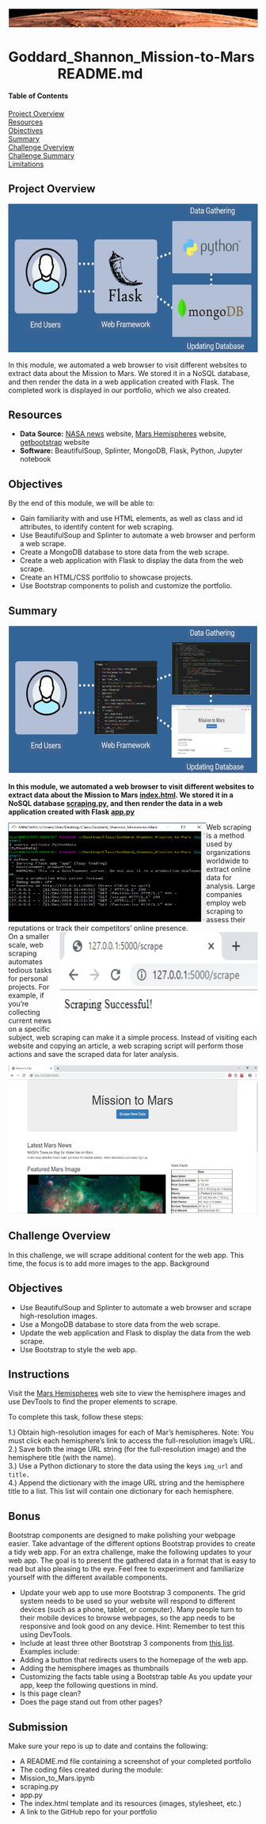 ![header](/pics/header.png)
# Goddard_Shannon_Mission-to-Mars &nbsp; &nbsp; &nbsp; &nbsp; &nbsp; &nbsp; &nbsp; &nbsp;README.md

#### Table of Contents

[Project Overview](#project-overview)  
[Resources](#resources)  
[Objectives](#objectives)  
[Summary](#summary)  
[Challenge Overview](#challenge-overview)  
[Challenge Summary](#challenge-summary)  
[Limitations](#limitations)

## Project Overview
<p align="center">
  <img width="700" height="300" src="/pics/tools.png">
</p>  

In this module, we automated a web browser to visit different websites to extract data about the Mission to Mars. We stored it in a NoSQL database, and then render the data in a web application created with Flask. The completed work is displayed in our portfolio, which we also created.  
  


   
## Resources 
- **Data Source:** [NASA news](https://mars.nasa.gov/news/?page=0&per_page=40&order=publish_date+desc%2Ccreated_at+desc&search=&category=19%2C165%2C184%2C204&blank_scope=Latest) website, [Mars Hemispheres](https://astrogeology.usgs.gov/search/results?q=hemisphere+enhanced&k1=target&v1=Mars) website, [getbootstrap](https://getbootstrap.com/docs/4.0/components/alerts/) website 
- **Software:** BeautifulSoup, Splinter, MongoDB, Flask, Python, Jupyter notebook  

  
  
  
## Objectives
By the end of this module, we will be able to: 
- Gain familiarity with and use HTML elements, as well as class and id attributes, to identify content for web scraping.
- Use BeautifulSoup and Splinter to automate a web browser and perform a web scrape.
- Create a MongoDB database to store data from the web scrape.
- Create a web application with Flask to display the data from the web scrape.
- Create an HTML/CSS portfolio to showcase projects.
- Use Bootstrap components to polish and customize the portfolio.

  
  
  
## Summary
<p align="center">
  <img width="700" height="300" src="/pics/toolscustom.png">
</p>  

**In this module, we automated a web browser to visit different websites to extract data about the Mission to Mars [index.html](/templates/index.html). We stored it in a NoSQL database [scraping.py](/scraping.py), and then render the data in a web application created with Flask [app.py](/app.py)**  

<img align="left" width="400" height="200" src="/pics/bash.png">Web scraping is a method used by organizations worldwide to extract online data for analysis. Large companies employ web scraping to assess their reputations or track their competitors’ online presence. 
<br/>
<img align="right" width="400" height="200" src="/pics/success.png">On a smaller scale, web scraping automates tedious tasks for personal projects. For example, if you’re collecting current news on a specific subject, web scraping can make it a simple process. Instead of visiting each website and copying an article, a web scraping script will perform those actions and save the scraped data for later analysis.  

<p align="center">
  <img width="700" height="300" src="/pics/marspage.png">
</p>

## Challenge Overview
In this challenge, we will scrape additional content for the web app. This time, the focus is to add more images to the app.
Background  

## Objectives
- Use BeautifulSoup and Splinter to automate a web browser and scrape high-resolution images.
- Use a MongoDB database to store data from the web scrape. 
- Update the web application and Flask to display the data from the web scrape.
- Use Bootstrap to style the web app.

## Instructions
Visit the [Mars Hemispheres](https://astrogeology.usgs.gov/search/results?q=hemisphere+enhanced&k1=target&v1=Mars) web site to view the hemisphere images and use DevTools to find the proper elements to scrape.  

To complete this task, follow these steps:

1.) Obtain high-resolution images for each of Mar’s hemispheres.
Note: You must click each hemisphere’s link to access the full-resolution image’s URL.  
2.) Save both the image URL string (for the full-resolution image) and the hemisphere title (with the name).  
3.) Use a Python dictionary to store the data using the keys `img_url` and `title.`   
4.) Append the dictionary with the image URL string and the hemisphere title to a list. This list will contain one dictionary for each hemisphere.  

## Bonus
Bootstrap components are designed to make polishing your webpage easier. Take advantage of the different options Bootstrap provides to create a tidy web app. For an extra challenge, make the following updates to your web app. The goal is to present the gathered data in a format that is easy to read but also pleasing to the eye. Feel free to experiment and familiarize yourself with the different available components.
- Update your web app to use more Bootstrap 3 components. The grid system needs to be used so your website will respond to different devices (such as a phone, tablet, or computer). Many people turn to their mobile devices to browse webpages, so the app needs to be responsive and look good on any device. Hint: Remember to test this using DevTools.
- Include at least three other Bootstrap 3 components from [this list](https://getbootstrap.com/docs/4.0/components/alerts/). Examples include: 
 - Adding a button that redirects users to the homepage of the web app.
 - Adding the hemisphere images as thumbnails
 - Customizing the facts table using a Bootstrap table
As you update your app, keep the following questions in mind.
- Is this page clean?
- Does the page stand out from other pages?
## Submission
Make sure your repo is up to date and contains the following:
- A README.md file containing a screenshot of your completed portfolio
- The coding files created during the module: 
 - Mission_to_Mars.ipynb
 - scraping.py
 - app.py
- The index.html template and its resources (images, stylesheet, etc.)
- A link to the GitHub repo for your portfolio

